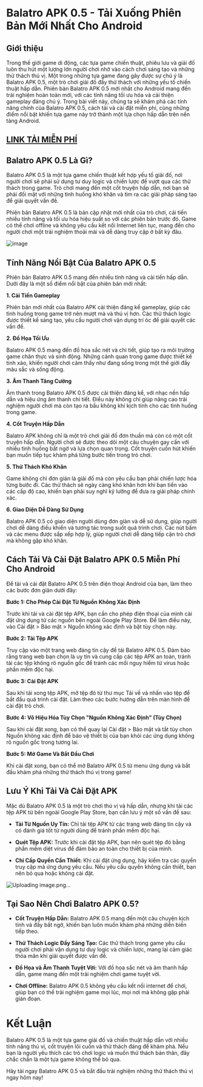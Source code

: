 # Balatro APK 0.5 - Tải Xuống Phiên Bản Mới Nhất Cho Android

## Giới thiệu

Trong thế giới game di động, các tựa game chiến thuật, phiêu lưu và giải đố luôn thu hút một lượng lớn người chơi nhờ vào cách chơi sáng tạo và những thử thách thú vị. Một trong những tựa game đang gây được sự chú ý là Balatro APK 0.5, một trò chơi giải đố đầy thử thách với những yếu tố chiến thuật hấp dẫn. Phiên bản Balatro APK 0.5 mới nhất cho Android mang đến trải nghiệm hoàn toàn mới, với các tính năng tối ưu hóa và cải thiện gameplay đáng chú ý. Trong bài viết này, chúng ta sẽ khám phá các tính năng chính của Balatro APK 0.5, cách tải và cài đặt miễn phí, cùng những điểm nổi bật khiến tựa game này trở thành một lựa chọn hấp dẫn trên nền tảng Android.

## [LINK TẢI MIỄN PHÍ](https://modfyp.io/balatro/)

## Balatro APK 0.5 Là Gì?

Balatro APK 0.5 là một tựa game chiến thuật kết hợp yếu tố giải đố, nơi người chơi sẽ phải sử dụng tư duy logic và chiến lược để vượt qua các thử thách trong game. Trò chơi mang đến một cốt truyện hấp dẫn, nơi bạn sẽ phải đối mặt với những tình huống khó khăn và tìm ra các giải pháp sáng tạo để giải quyết vấn đề.

Phiên bản Balatro APK 0.5 là bản cập nhật mới nhất của trò chơi, cải tiến nhiều tính năng và tối ưu hóa hiệu suất so với các phiên bản trước đó. Game có thể chơi offline và không yêu cầu kết nối Internet liên tục, mang đến cho người chơi một trải nghiệm thoải mái và dễ dàng truy cập ở bất kỳ đâu.

![image](https://github.com/user-attachments/assets/076de74f-4da7-4714-b530-0dab1c5a11f7)


## Tính Năng Nổi Bật Của Balatro APK 0.5

Phiên bản Balatro APK 0.5 mang đến nhiều tính năng và cải tiến hấp dẫn. Dưới đây là một số điểm nổi bật của phiên bản mới nhất:

**1. Cải Tiến Gameplay**

Phiên bản mới nhất của Balatro APK cải thiện đáng kể gameplay, giúp các tình huống trong game trở nên mượt mà và thú vị hơn. Các thử thách logic được thiết kế sáng tạo, yêu cầu người chơi vận dụng trí óc để giải quyết các vấn đề.

**2. Đồ Họa Tối Ưu**

Balatro APK 0.5 mang đến đồ họa sắc nét và chi tiết, giúp tạo ra môi trường game chân thực và sinh động. Những cảnh quan trong game được thiết kế tinh xảo, khiến người chơi cảm thấy như đang sống trong một thế giới đầy màu sắc và sống động.

**3. Âm Thanh Tăng Cường**

Âm thanh trong Balatro APK 0.5 được cải thiện đáng kể, với nhạc nền hấp dẫn và hiệu ứng âm thanh chi tiết. Điều này không chỉ giúp nâng cao trải nghiệm người chơi mà còn tạo ra bầu không khí kịch tính cho các tình huống trong game.

**4. Cốt Truyện Hấp Dẫn**

Balatro APK không chỉ là một trò chơi giải đố đơn thuần mà còn có một cốt truyện hấp dẫn. Người chơi sẽ được theo dõi một câu chuyện gay cấn với nhiều tình huống bất ngờ và lựa chọn quan trọng. Cốt truyện cuốn hút khiến bạn muốn tiếp tục khám phá từng bước tiến trong trò chơi.

**5. Thử Thách Khó Khăn**

Game không chỉ đơn giản là giải đố mà còn yêu cầu bạn phải chiến lược hóa từng bước đi. Các thử thách sẽ ngày càng khó khăn hơn khi bạn tiến vào các cấp độ cao, khiến bạn phải suy nghĩ kỹ lưỡng để đưa ra giải pháp chính xác.

**6. Giao Diện Dễ Dàng Sử Dụng**

Balatro APK 0.5 có giao diện người dùng đơn giản và dễ sử dụng, giúp người chơi dễ dàng điều khiển và tương tác trong suốt quá trình chơi. Các nút bấm và các menu được sắp xếp hợp lý, giúp người chơi dễ dàng tiếp cận trò chơi mà không gặp khó khăn.



## Cách Tải Và Cài Đặt Balatro APK 0.5 Miễn Phí Cho Android

Để tải và cài đặt Balatro APK 0.5 trên điện thoại Android của bạn, làm theo các bước đơn giản dưới đây:

**Bước 1: Cho Phép Cài Đặt Từ Nguồn Không Xác Định**

Trước khi tải và cài đặt tệp APK, bạn cần cho phép điện thoại của mình cài đặt ứng dụng từ các nguồn bên ngoài Google Play Store. Để làm điều này, vào Cài đặt > Bảo mật > Nguồn không xác định và bật tùy chọn này.

**Bước 2: Tải Tệp APK**

Truy cập vào một trang web đáng tin cậy để tải Balatro APK 0.5. Đảm bảo rằng trang web bạn chọn là uy tín và cung cấp các tệp APK an toàn, tránh tải các tệp không rõ nguồn gốc để tránh các mối nguy hiểm từ virus hoặc phần mềm độc hại.

**Bước 3: Cài Đặt APK**

Sau khi tải xong tệp APK, mở tệp đó từ thư mục Tải về và nhấn vào tệp để bắt đầu quá trình cài đặt. Làm theo các bước hướng dẫn trên màn hình để cài đặt trò chơi.

**Bước 4: Vô Hiệu Hóa Tùy Chọn "Nguồn Không Xác Định" (Tùy Chọn)**

Sau khi cài đặt xong, bạn có thể quay lại Cài đặt > Bảo mật và tắt tùy chọn Nguồn không xác định để bảo vệ thiết bị của bạn khỏi các ứng dụng không rõ nguồn gốc trong tương lai.

**Bước 5: Mở Game Và Bắt Đầu Chơi**

Khi cài đặt xong, bạn có thể mở Balatro APK 0.5 từ menu ứng dụng và bắt đầu khám phá những thử thách thú vị trong game!



## Lưu Ý Khi Tải Và Cài Đặt APK

Mặc dù Balatro APK 0.5 là một trò chơi thú vị và hấp dẫn, nhưng khi tải các tệp APK từ bên ngoài Google Play Store, bạn cần lưu ý một số vấn đề sau:

- **Tải Từ Nguồn Uy Tín:** Chỉ tải tệp APK từ các trang web đáng tin cậy và có đánh giá tốt từ người dùng để tránh phần mềm độc hại.

- **Quét Tệp APK:** Trước khi cài đặt tệp APK, bạn nên quét tệp đó bằng phần mềm diệt virus để đảm bảo an toàn cho thiết bị của mình.

- **Chỉ Cấp Quyền Cần Thiết:** Khi cài đặt ứng dụng, hãy kiểm tra các quyền truy cập mà ứng dụng yêu cầu. Nếu yêu cầu quyền không cần thiết, bạn nên bỏ qua hoặc không cài đặt.

![Uploading image.png…]()


## Tại Sao Nên Chơi Balatro APK 0.5?

- **Cốt Truyện Hấp Dẫn:** Balatro APK 0.5 mang đến một câu chuyện kịch tính và đầy bất ngờ, khiến bạn luôn muốn khám phá những diễn biến tiếp theo.

- **Thử Thách Logic Đầy Sáng Tạo:** Các thử thách trong game yêu cầu người chơi phải vận dụng tư duy logic và chiến lược, mang lại cảm giác thỏa mãn khi giải quyết được vấn đề.

- **Đồ Họa và Âm Thanh Tuyệt Vời:** Với đồ họa sắc nét và âm thanh hấp dẫn, game mang đến một trải nghiệm chơi game tuyệt vời.

- **Chơi Offline:** Balatro APK 0.5 không yêu cầu kết nối internet để chơi, giúp bạn có thể trải nghiệm game mọi lúc, mọi nơi mà không gặp phải gián đoạn.

# Kết Luận

Balatro APK 0.5 là một tựa game giải đố và chiến thuật hấp dẫn với nhiều tính năng thú vị, cốt truyện lôi cuốn và thử thách đáng để khám phá. Nếu bạn là người yêu thích các trò chơi logic và muốn thử thách bản thân, đây chắc chắn là một tựa game không thể bỏ qua.

Hãy tải ngay Balatro APK 0.5 và bắt đầu trải nghiệm những thử thách thú vị ngay hôm nay!
